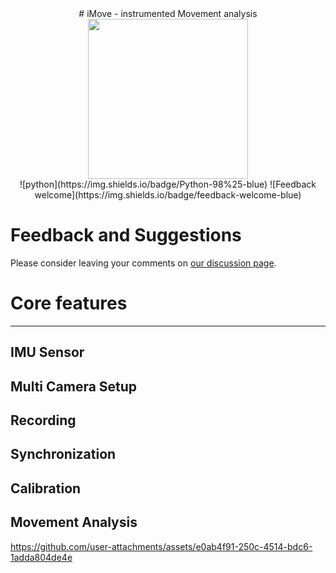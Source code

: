 
<div align="center">  
# iMove - instrumented Movement analysis

  <img src = "https://github.com/user-attachments/assets/c5e3006e-18f3-41f6-9f53-9c1ad0b46d42" width = "256">
</div>

<div align="center">
  ![python](https://img.shields.io/badge/Python-98%25-blue)
  ![Feedback welcome](https://img.shields.io/badge/feedback-welcome-blue)
</div>

# Feedback and Suggestions
Please consider leaving your comments on [our discussion page](https://github.com/DART-Lab-LLUI/iMove/discussions/2). 

# Core features
---
## IMU Sensor
## Multi Camera Setup
## Recording
## Synchronization
## Calibration
## Movement Analysis



https://github.com/user-attachments/assets/e0ab4f91-250c-4514-bdc6-1adda804de4e

